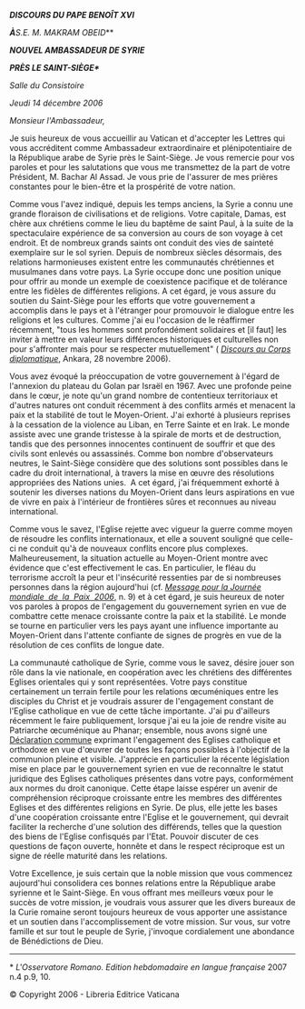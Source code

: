 ***DISCOURS DU PAPE BENOÎT XVI***

***À**S.E. M. MAKRAM OBEID***

***NOUVEL AMBASSADEUR DE SYRIE***

***PRÈS LE SAINT-SIÈGE\****

*Salle du Consistoire*

*Jeudi 14 décembre 2006*

*Monsieur l'Ambassadeur,*

Je suis heureux de vous accueillir au Vatican et d'accepter les Lettres qui vous accréditent comme Ambassadeur extraordinaire et plénipotentiaire de la République arabe de Syrie près le Saint-Siège. Je vous remercie pour vos paroles et pour les salutations que vous me transmettez de la part de votre Président, M. Bachar Al Assad. Je vous prie de l'assurer de mes prières constantes pour le bien-être et la prospérité de votre nation.

Comme vous l'avez indiqué, depuis les temps anciens, la Syrie a connu une grande floraison de civilisations et de religions. Votre capitale, Damas, est chère aux chrétiens comme le lieu du baptême de saint Paul, à la suite de la spectaculaire expérience de sa conversion au cours de son voyage à cet endroit. Et de nombreux grands saints ont conduit des vies de sainteté exemplaire sur le sol syrien. Depuis de nombreux siècles désormais, des relations harmonieuses existent entre les communautés chrétiennes et musulmanes dans votre pays. La Syrie occupe donc une position unique pour offrir au monde un exemple de coexistence pacifique et de tolérance entre les fidèles de différentes religions. A cet égard, je vous assure du soutien du Saint-Siège pour les efforts que votre gouvernement a accomplis dans le pays et à l'étranger pour promouvoir le dialogue entre les religions et les cultures. Comme j'ai eu l'occasion de le réaffirmer récemment, "tous les hommes sont profondément solidaires et \[il faut\] les inviter à mettre en valeur leurs différences historiques et culturelles non pour s'affronter mais pour se respecter mutuellement" ( *[Discours au Corps diplomatique](/content/benedict-xvi/fr/speeches/2006/november/documents/hf_ben-xvi_spe_20061128_diplomatic-corps.html)*, Ankara, 28 novembre 2006).

Vous avez évoqué la préoccupation de votre gouvernement à l'égard de l'annexion du plateau du Golan par Israël en 1967. Avec une profonde peine dans le cœur, je note qu'un grand nombre de contentieux territoriaux et d'autres natures ont conduit récemment à des conflits armés et menacent la paix et la stabilité de tout le Moyen-Orient. J'ai exhorté à plusieurs reprises à la cessation de la violence au Liban, en Terre Sainte et en Irak. Le monde assiste avec une grande tristesse à la spirale de morts et de destruction, tandis que des personnes innocentes continuent de souffrir et que des civils sont enlevés ou assassinés. Comme bon nombre d'observateurs neutres, le Saint-Siège considère que des solutions sont possibles dans le cadre du droit international, à travers la mise en œuvre des résolutions appropriées des Nations unies.  A cet égard, j'ai fréquemment exhorté à soutenir les diverses nations du Moyen-Orient dans leurs aspirations en vue de vivre en paix à l'intérieur de frontières sûres et reconnues au niveau international.

Comme vous le savez, l'Eglise rejette avec vigueur la guerre comme moyen de résoudre les conflits internationaux, et elle a souvent souligné que celle-ci ne conduit qu'à de nouveaux conflits encore plus complexes. Malheureusement, la situation actuelle au Moyen-Orient montre avec évidence que c'est effectivement le cas. En particulier, le fléau du terrorisme accroît la peur et l'insécurité ressenties par de si nombreuses personnes dans la région aujourd'hui (cf. *[Message pour la Journée mondiale  de  la  Paix  2006](/content/benedict-xvi/fr/messages/peace/documents/hf_ben-xvi_mes_20051213_xxxix-world-day-peace.html)*, n. 9) et à cet égard, je suis heureux de noter vos paroles à propos de l'engagement du gouvernement syrien en vue de combattre cette menace croissante contre la paix et la stabilité. Le monde se tourne en particulier vers les pays ayant une influence importante au Moyen-Orient dans l'attente confiante de signes de progrès en vue de la résolution de ces conflits de longue date.

La communauté catholique de Syrie, comme vous le savez, désire jouer son rôle dans la vie nationale, en coopération avec les chrétiens des différentes Eglises orientales qui y sont représentées. Votre pays constitue certainement un terrain fertile pour les relations œcuméniques entre les disciples du Christ et je voudrais assurer de l'engagement constant de l'Eglise catholique en vue de cette tâche importante. J'ai pu d'ailleurs récemment le faire publiquement, lorsque j'ai eu la joie de rendre visite au Patriarche œcuménique au Phanar; ensemble, nous avons signé une [Déclaration commune](/content/benedict-xvi/fr/speeches/2006/november/documents/hf_ben-xvi_spe_20061130_dichiarazione-comune.html) exprimant l'engagement des Eglises catholique et orthodoxe en vue d'œuvrer de toutes les façons possibles à l'objectif de la communion pleine et visible. J'apprécie en particulier la récente législation mise en place par le gouvernement syrien en vue de reconnaître le statut juridique des Eglises catholiques présentes dans votre pays, conformément aux normes du droit canonique. Cette étape laisse espérer un avenir de compréhension réciproque croissante entre les membres des différentes Eglises et des différentes religions en Syrie. De plus, elle jette les bases d'une coopération croissante entre l'Eglise et le gouvernement, qui devrait faciliter la recherche d'une solution des différends, telles que la question des biens de l'Eglise confisqués par l'Etat. Pouvoir discuter de ces questions de façon ouverte, honnête et dans le respect réciproque est un signe de réelle maturité dans les relations.

Votre Excellence, je suis certain que la noble mission que vous commencez aujourd'hui consolidera ces bonnes relations entre la République arabe syrienne et le Saint-Siège. En vous offrant mes meilleurs vœux pour le succès de votre mission, je voudrais vous assurer que les divers bureaux de la Curie romaine seront toujours heureux de vous apporter une assistance et un soutien dans l'accomplissement de votre mission. Sur vous, sur votre famille et sur tout le peuple de Syrie, j'invoque cordialement une abondance de Bénédictions de Dieu.

* * *

\* *L'Osservatore Romano. Edition hebdomadaire en langue française* 2007 n.4 p.9, 10.

© Copyright 2006 - Libreria Editrice Vaticana
